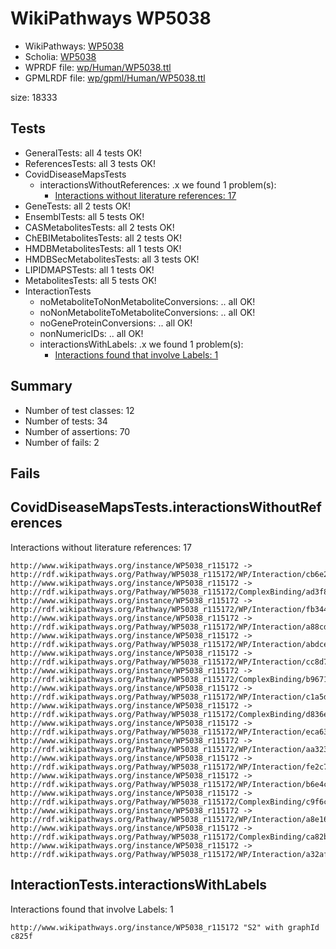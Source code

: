 # WikiPathways WP5038

* WikiPathways: [WP5038](https://identifiers.org/wikipathways:WP5038)
* Scholia: [WP5038](https://scholia.toolforge.org/wikipathways/WP5038)
* WPRDF file: [wp/Human/WP5038.ttl](../wp/Human/WP5038.ttl)
* GPMLRDF file: [wp/gpml/Human/WP5038.ttl](../wp/gpml/Human/WP5038.ttl)

size: 18333
## Tests
* GeneralTests: all 4 tests OK!
* ReferencesTests: all 3 tests OK!
* CovidDiseaseMapsTests
    * interactionsWithoutReferences: .x we found 1 problem(s):
        * [Interactions without literature references: 17](#9701cce8)
* GeneTests: all 2 tests OK!
* EnsemblTests: all 5 tests OK!
* CASMetabolitesTests: all 2 tests OK!
* ChEBIMetabolitesTests: all 2 tests OK!
* HMDBMetabolitesTests: all 1 tests OK!
* HMDBSecMetabolitesTests: all 3 tests OK!
* LIPIDMAPSTests: all 1 tests OK!
* MetabolitesTests: all 5 tests OK!
* InteractionTests
    * noMetaboliteToNonMetaboliteConversions: .. all OK!
    * noNonMetaboliteToMetaboliteConversions: .. all OK!
    * noGeneProteinConversions: .. all OK!
    * nonNumericIDs: .. all OK!
    * interactionsWithLabels: .x we found 1 problem(s):
        * [Interactions found that involve Labels: 1](#630d2678)


## Summary

* Number of test classes: 12
* Number of tests: 34
* Number of assertions: 70
* Number of fails: 2

## Fails

<a name="9701cce8" />

## CovidDiseaseMapsTests.interactionsWithoutReferences

Interactions without literature references: 17
```
http://www.wikipathways.org/instance/WP5038_r115172 -> http://rdf.wikipathways.org/Pathway/WP5038_r115172/WP/Interaction/cb6e2
http://www.wikipathways.org/instance/WP5038_r115172 -> http://rdf.wikipathways.org/Pathway/WP5038_r115172/ComplexBinding/ad3f8
http://www.wikipathways.org/instance/WP5038_r115172 -> http://rdf.wikipathways.org/Pathway/WP5038_r115172/WP/Interaction/fb344
http://www.wikipathways.org/instance/WP5038_r115172 -> http://rdf.wikipathways.org/Pathway/WP5038_r115172/WP/Interaction/a88cd
http://www.wikipathways.org/instance/WP5038_r115172 -> http://rdf.wikipathways.org/Pathway/WP5038_r115172/WP/Interaction/abdce
http://www.wikipathways.org/instance/WP5038_r115172 -> http://rdf.wikipathways.org/Pathway/WP5038_r115172/WP/Interaction/cc8d7
http://www.wikipathways.org/instance/WP5038_r115172 -> http://rdf.wikipathways.org/Pathway/WP5038_r115172/ComplexBinding/b9671
http://www.wikipathways.org/instance/WP5038_r115172 -> http://rdf.wikipathways.org/Pathway/WP5038_r115172/WP/Interaction/c1a5d
http://www.wikipathways.org/instance/WP5038_r115172 -> http://rdf.wikipathways.org/Pathway/WP5038_r115172/ComplexBinding/d836e
http://www.wikipathways.org/instance/WP5038_r115172 -> http://rdf.wikipathways.org/Pathway/WP5038_r115172/WP/Interaction/eca63
http://www.wikipathways.org/instance/WP5038_r115172 -> http://rdf.wikipathways.org/Pathway/WP5038_r115172/WP/Interaction/aa323
http://www.wikipathways.org/instance/WP5038_r115172 -> http://rdf.wikipathways.org/Pathway/WP5038_r115172/WP/Interaction/fe2c7
http://www.wikipathways.org/instance/WP5038_r115172 -> http://rdf.wikipathways.org/Pathway/WP5038_r115172/WP/Interaction/b6e4c
http://www.wikipathways.org/instance/WP5038_r115172 -> http://rdf.wikipathways.org/Pathway/WP5038_r115172/ComplexBinding/c9f6c
http://www.wikipathways.org/instance/WP5038_r115172 -> http://rdf.wikipathways.org/Pathway/WP5038_r115172/WP/Interaction/a8e16
http://www.wikipathways.org/instance/WP5038_r115172 -> http://rdf.wikipathways.org/Pathway/WP5038_r115172/ComplexBinding/ca82b
http://www.wikipathways.org/instance/WP5038_r115172 -> http://rdf.wikipathways.org/Pathway/WP5038_r115172/WP/Interaction/a32af

```
<a name="630d2678" />

## InteractionTests.interactionsWithLabels

Interactions found that involve Labels: 1
```
http://www.wikipathways.org/instance/WP5038_r115172 "S2" with graphId c825f

```
